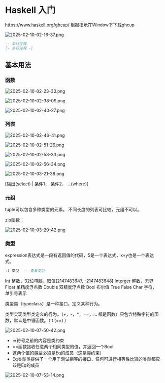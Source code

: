 # Haskell 入门


https://www.haskell.org/ghcup/
根据指示在Window下下载ghcup

![2025-02-10-02-16-37.png](./images/2025-02-10-02-16-37.png)

```hs
-- 单行注释
{- 多行注释 -}
```

## 基本用法

### 函数

![2025-02-10-02-23-33.png](./images/2025-02-10-02-23-33.png)

![2025-02-10-02-38-09.png](./images/2025-02-10-02-38-09.png)

![2025-02-10-02-40-27.png](./images/2025-02-10-02-40-27.png)

### 列表

![2025-02-10-02-46-41.png](./images/2025-02-10-02-46-41.png)

![2025-02-10-02-51-26.png](./images/2025-02-10-02-51-26.png)

![2025-02-10-02-53-33.png](./images/2025-02-10-02-53-33.png)

![2025-02-10-02-56-34.png](./images/2025-02-10-02-56-34.png)

![2025-02-10-03-21-38.png](./images/2025-02-10-03-21-38.png)

[输出(select) | 条件1， 条件2， ...(where)]

### 元组
tuple可以包含多种类型的元素。
不同长度的列表可比较，元组不可以。

zip函数：

![2025-02-10-03-29-42.png](./images/2025-02-10-03-29-42.png)

### 类型
expression表达式是一段有返回值的代码，5是一个表达式，x+y也是一个表达式。

```hs
:t 类型  -- 查看类型
```

Int 整数，32位电脑，取值[2147483647, -2147483648]
Interger 整数，无界
Float 单精度浮点数
Double 双精度浮点数
Bool 布尔值 True False
Char 字符，单引号表示


类型类（typeclass）是一种接口，定义某种行为。

类型实现类型类定义的行为。（+，-，*，==，... 都是函数）只包含特殊字符的函数，默认是中缀函数。（:t (\==) ）

![2025-02-10-07-50-42.png](./images/2025-02-10-07-50-42.png)

- =>符号之前的内容是类约束
- \==函数接收任意两个相同类型的值，并返回一个Bool
- 这两个值的类型必须是Eq的成员（这是类约束）
- Eq类型类提供了一个用于测试相等的接口，任何可进行相等性比较的类型都应该是Eq的成员

![2025-02-10-07-53-14.png](./images/2025-02-10-07-53-14.png)






